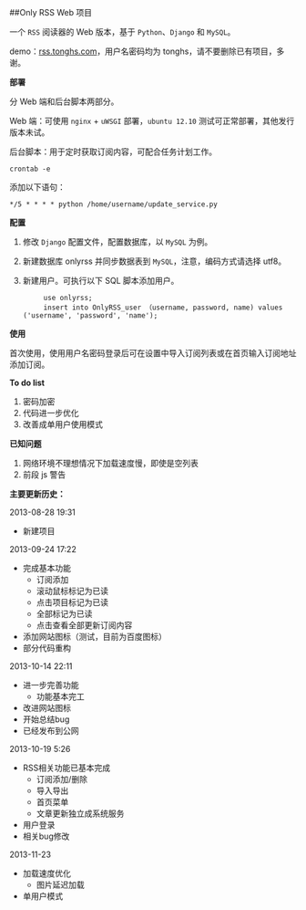 ##Only RSS Web 项目

一个 `RSS` 阅读器的 Web 版本，基于 `Python`、`Django` 和 `MySQL`。

demo：[rss.tonghs.com](http://rss.tonghs.com)，用户名密码均为 tonghs，请不要删除已有项目，多谢。

**部署**

分 Web 端和后台脚本两部分。

Web 端：可使用 `nginx` + `uWSGI` 部署，`ubuntu 12.10` 测试可正常部署，其他发行版本未试。

后台脚本：用于定时获取订阅内容，可配合任务计划工作。

    crontab -e

添加以下语句：

    */5 * * * * python /home/username/update_service.py

**配置**

1. 修改 `Django` 配置文件，配置数据库，以 `MySQL` 为例。
2. 新建数据库 onlyrss 并同步数据表到 `MySQL`，注意，编码方式请选择 utf8。
3. 新建用户。可执行以下 SQL 脚本添加用户。


            use onlyrss;
            insert into OnlyRSS_user （username, password, name) values ('username', 'password', 'name');

**使用**

首次使用，使用用户名密码登录后可在设置中导入订阅列表或在首页输入订阅地址添加订阅。

**To do list**

1. 密码加密
2. 代码进一步优化
3. 改善成单用户使用模式

**已知问题**

1. 网络环境不理想情况下加载速度慢，即使是空列表
2. 前段 js 警告


**主要更新历史：**

2013-08-28 19:31

* 新建项目

2013-09-24 17:22

* 完成基本功能
    * 订阅添加
    * 滚动鼠标标记为已读
    * 点击项目标记为已读
    * 全部标记为已读
    * 点击查看全部更新订阅内容
* 添加网站图标（测试，目前为百度图标）
* 部分代码重构

2013-10-14 22:11

* 进一步完善功能
    * 功能基本完工
* 改进网站图标
* 开始总结bug
* 已经发布到公网

2013-10-19 5:26

* RSS相关功能已基本完成
    * 订阅添加/删除
    * 导入导出
    * 首页菜单
    * 文章更新独立成系统服务
* 用户登录
* 相关bug修改

2013-11-23

* 加载速度优化
    * 图片延迟加载
* 单用户模式
